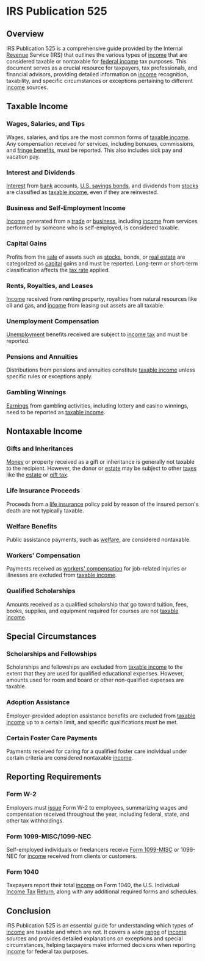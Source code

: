 # IRS Publication 525

## Overview

IRS Publication 525 is a comprehensive guide provided by the Internal [Revenue](../r/revenue.md) Service (IRS) that outlines the various types of [income](../i/income.md) that are considered taxable or nontaxable for [federal income](../f/federal_income.md) tax purposes. This document serves as a crucial resource for taxpayers, tax professionals, and financial advisors, providing detailed information on [income](../i/income.md) recognition, taxability, and specific circumstances or exceptions pertaining to different [income](../i/income.md) sources.

## Taxable Income

### Wages, Salaries, and Tips
Wages, salaries, and tips are the most common forms of [taxable income](../t/taxable_income.md). Any compensation received for services, including bonuses, commissions, and [fringe benefits](../f/fringe_benefits.md), must be reported. This also includes sick pay and vacation pay.

### Interest and Dividends
[Interest](../i/interest.md) from [bank](../b/bank.md) accounts, [U.S. savings bonds](../u/u.s._savings_bonds.md), and dividends from [stocks](../s/stock.md) are classified as [taxable income](../t/taxable_income.md), even if they are reinvested.

### Business and Self-Employment Income
[Income](../i/income.md) generated from a [trade](../t/trade.md) or [business](../b/business.md), including [income](../i/income.md) from services performed by someone who is self-employed, is considered taxable.

### Capital Gains
Profits from the [sale](../s/sale.md) of assets such as [stocks](../s/stock.md), bonds, or [real estate](../r/real_estate.md) are categorized as [capital](../c/capital.md) gains and must be reported. Long-term or short-term classification affects the [tax rate](../t/tax_rate.md) applied.

### Rents, Royalties, and Leases
[Income](../i/income.md) received from renting property, royalties from natural resources like oil and gas, and [income](../i/income.md) from leasing out assets are all taxable.

### Unemployment Compensation
[Unemployment](../u/unemployment.md) benefits received are subject to [income tax](../i/income_tax.md) and must be reported.

### Pensions and Annuities
Distributions from pensions and annuities constitute [taxable income](../t/taxable_income.md) unless specific rules or exceptions apply.

### Gambling Winnings
[Earnings](../e/earnings.md) from gambling activities, including lottery and casino winnings, need to be reported as [taxable income](../t/taxable_income.md).

## Nontaxable Income

### Gifts and Inheritances
[Money](../m/money.md) or property received as a gift or inheritance is generally not taxable to the recipient. However, the donor or [estate](../e/estate.md) may be subject to other [taxes](../t/taxes.md) like the [estate](../e/estate.md) or [gift tax](../g/gift_tax.md).

### Life Insurance Proceeds
Proceeds from a [life insurance](../l/life_insurance.md) policy paid by reason of the insured person's death are not typically taxable.

### Welfare Benefits
Public assistance payments, such as [welfare](../w/welfare.md), are considered nontaxable.

### Workers' Compensation
Payments received as [workers' compensation](../w/workers'_compensation.md) for job-related injuries or illnesses are excluded from [taxable income](../t/taxable_income.md).

### Qualified Scholarships
Amounts received as a qualified scholarship that go toward tuition, fees, books, supplies, and equipment required for courses are not [taxable income](../t/taxable_income.md).

## Special Circumstances

### Scholarships and Fellowships
Scholarships and fellowships are excluded from [taxable income](../t/taxable_income.md) to the extent that they are used for qualified educational expenses. However, amounts used for room and board or other non-qualified expenses are taxable.

### Adoption Assistance
Employer-provided adoption assistance benefits are excluded from [taxable income](../t/taxable_income.md) up to a certain limit, and specific qualifications must be met.

### Certain Foster Care Payments
Payments received for caring for a qualified foster care individual under certain criteria are considered nontaxable [income](../i/income.md).

## Reporting Requirements

### Form W-2
Employers must [issue](../i/issue.md) Form W-2 to employees, summarizing wages and compensation received throughout the year, including federal, state, and other tax withholdings.

### Form 1099-MISC/1099-NEC
Self-employed individuals or freelancers receive [Form 1099-MISC](../f/form_1099-misc.md) or 1099-NEC for [income](../i/income.md) received from clients or customers.

### Form 1040
Taxpayers report their total [income](../i/income.md) on Form 1040, the U.S. Individual [Income Tax](../i/income_tax.md) [Return](../r/return.md), along with any additional required forms and schedules.

## Conclusion

IRS Publication 525 is an essential guide for understanding which types of [income](../i/income.md) are taxable and which are not. It covers a wide [range](../r/range.md) of [income](../i/income.md) sources and provides detailed explanations on exceptions and special circumstances, helping taxpayers make informed decisions when reporting [income](../i/income.md) for federal tax purposes.